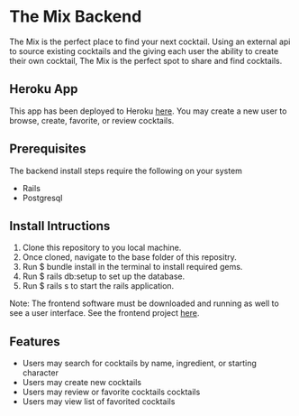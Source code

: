 # The Mix Backend
The Mix is the perfect place to find your next cocktail. Using an external api to source existing cocktails and the giving each user the ability to create their own cocktail, The Mix is the perfect spot to share and find cocktails.


## Heroku App
This app has been deployed to Heroku [here](https://the-mix.netlify.app/). You may create a new user to browse, create, favorite, or review cocktails.


## Prerequisites
The backend install steps require the following on your system
* Rails
* Postgresql


## Install Intructions
1. Clone this repository to you local machine.
2. Once cloned, navigate to the base folder of this repositry.
3. Run $ bundle install in the terminal to install required gems.
4. Run $ rails db:setup to set up the database.
5. Run $ rails s to start the rails application.

Note: The frontend software must be downloaded and running as well to see a user interface. See the frontend project [here](https://github.com/hoobie4792/the-mix-frontend).


## Features
* Users may search for cocktails by name, ingredient, or starting character
* Users may create new cocktails 
* Users may review or favorite cocktails cocktails
* Users may view list of favorited cocktails